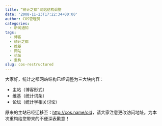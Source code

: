 ```yaml
---
title: “统计之都”网站结构调整
date: '2008-11-23T17:22:34+00:00'
author: COS管理员
categories:
  - 新闻通知
tags:
  - 博客
  - 统计之都
  - 维基
  - 网站
  - 论坛
  - 重构
slug: cos-restructured
---
```


大家好，统计之都网站结构已经调整为三大块内容：

  * 主站（博客形式）
  * 维基（统计词条）
  * 论坛（统计学相关讨论）

原来的主站已经迁移至：<http://cos.name/old>，请大家注意更改访问地址。为本次重构给您带来的不便深表歉意！
